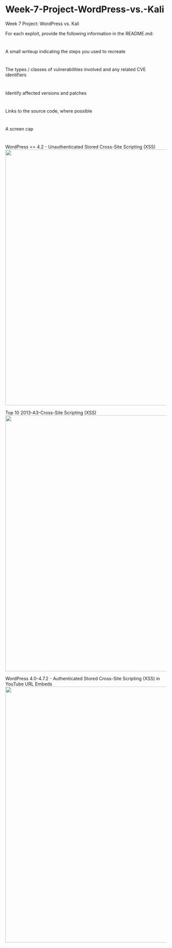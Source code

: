 # Week-7-Project-WordPress-vs.-Kali
Week 7 Project: WordPress vs. Kali

For each exploit, provide the following information in the README.md:
#
A small writeup indicating the steps you used to recreate
#
The types / classes of vulnerabilities involved and any related CVE identifiers
#
Identify affected versions and patches
#
Links to the source code, where possible
#
A screen cap
#



WordPress <= 4.2 - Unauthenticated Stored Cross-Site Scripting (XSS)
<img src="https://i.imgur.com/kKKLoZh.gif" width="800">


Top 10 2013-A3-Cross-Site Scripting (XSS)
<img src="https://i.imgur.com/3mrNRXU.gif" width="800">


WordPress 4.0-4.7.2 - Authenticated Stored Cross-Site Scripting (XSS) in YouTube URL Embeds
<img src="https://i.imgur.com/msRn9YG.gif" width="800">
